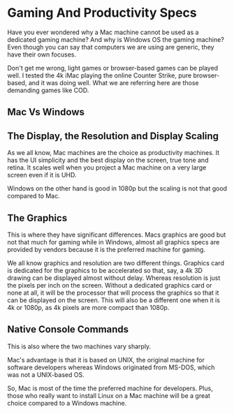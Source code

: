 # Gaming And Productivity Specs
Have you ever wondered why a 
Mac machine cannot be used
as a dedicated gaming machine? And
why is Windows OS the gaming machine?
Even though you can say that computers
we are using are generic, they have their
own focuses.

Don't get me wrong, light games
or browser-based games can be played
well. I tested the 4k iMac playing
the online Counter Strike, pure
browser-based, and it was doing well.
What we are referring here are those
demanding games like COD.

## Mac Vs Windows 
## The Display, the Resolution and Display Scaling
As we all know, Mac machines are the choice as
productivity machines. It has the UI
simplicity and the best display on
the screen, true tone and retina.
It scales well when you project
a Mac machine on a very large screen
even if it is UHD.

Windows on the other hand is good
in 1080p but the scaling is not
that good compared to Mac.

## The Graphics
This is where they have significant
differences. Macs graphics are good
but not that much for gaming while
in Windows, almost all graphics specs
are provided by vendors because
it is the preferred machine for gaming.

We all know graphics and resolution are two
different things. Graphics card is dedicated for
the graphics to be accelerated so
that, say, a 4k 3D drawing can be displayed
almost without delay. Whereas resolution
is just the pixels per inch on the screen.
Without a dedicated graphics card or none at all,
it will be the processor that will process
the graphics so that it can be displayed
on the screen. This will also be a different
one when it is 4k or 1080p, as 4k pixels 
are more compact than 1080p.

## Native Console Commands
This is also where the two machines vary
sharply.

Mac's advantage is that it is based on
UNIX, the original machine for software
developers whereas Windows originated
from MS-DOS, which was not a UNIX-based OS.

So, Mac is most of the time the preferred
machine for developers. Plus, those
who really want to install Linux
on a Mac machine will be a great
choice compared to a Windows machine.

